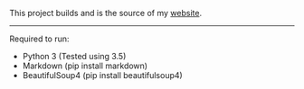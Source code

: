 
This project builds and is the source of my [website](https://chase4926.github.com).

---

Required to run:

+ Python 3 (Tested using 3.5)
+ Markdown (pip install markdown)
+ BeautifulSoup4 (pip install beautifulsoup4)
